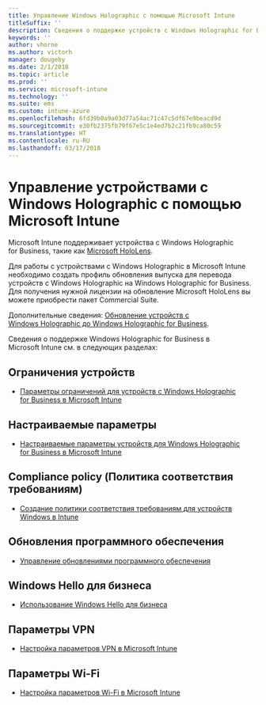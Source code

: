 ```yaml
---
title: Управление Windows Holographic с помощью Microsoft Intune
titleSuffix: ''
description: Сведения о поддержке устройств с Windows Holographic for Business в Microsoft Intune.
keywords: ''
author: vhorne
ms.author: victorh
manager: dougeby
ms.date: 2/1/2018
ms.topic: article
ms.prod: ''
ms.service: microsoft-intune
ms.technology: ''
ms.suite: ems
ms.custom: intune-azure
ms.openlocfilehash: 6fd39b0a9a03d77a54ac71c47c5df67e9beacd9d
ms.sourcegitcommit: e30fb2375fb79f67e5c1e4ed7b2c21fb9ca80c59
ms.translationtype: HT
ms.contentlocale: ru-RU
ms.lasthandoff: 03/17/2018
---
```

# <a name="manage-devices-running-windows-holographic-with-microsoft-intune"></a>Управление устройствами с Windows Holographic с помощью Microsoft Intune


Microsoft Intune поддерживает устройства с Windows Holographic for Business, такие как [Microsoft HoloLens](https://docs.microsoft.com/en-us/hololens/).

Для работы с устройствами с Windows Holographic в Microsoft Intune необходимо создать профиль обновления выпуска для перевода устройств с Windows Holographic на Windows Holographic for Business. Для получения нужной лицензии на обновление Microsoft HoloLens вы можете приобрести пакет Commercial Suite.

Дополнительные сведения: [Обновление устройств с Windows Holographic до Windows Holographic for Business](holographic-upgrade.md).

Сведения о поддержке Windows Holographic for Business в Microsoft Intune см. в следующих разделах:

## <a name="device-restrictions"></a>Ограничения устройств
- [Параметры ограничений для устройств с Windows Holographic for Business в Microsoft Intune](device-restrictions-windows-holographic.md)

## <a name="custom-settings"></a>Настраиваемые параметры
- [Настраиваемые параметры устройств для Windows Holographic for Business в Microsoft Intune](custom-settings-windows-holographic.md)

## <a name="compliance-policy"></a>Compliance policy (Политика соответствия требованиям)
- [Создание политики соответствия требованиям для устройств Windows в Intune](compliance-policy-create-windows.md)

## <a name="software-updates"></a>Обновления программного обеспечения
- [Управление обновлениями программного обеспечения](windows-update-for-business-configure.md)

## <a name="windows-hello-for-business"></a>Windows Hello для бизнеса
- [Использование Windows Hello для бизнеса](windows-hello.md)

## <a name="vpn-settings"></a>Параметры VPN
- [Настройка параметров VPN в Microsoft Intune](vpn-settings-configure.md)

## <a name="wi-fi-settings"></a>Параметры Wi-Fi
- [Настройка параметров Wi-Fi в Microsoft Intune](wi-fi-settings-configure.md) 
 


